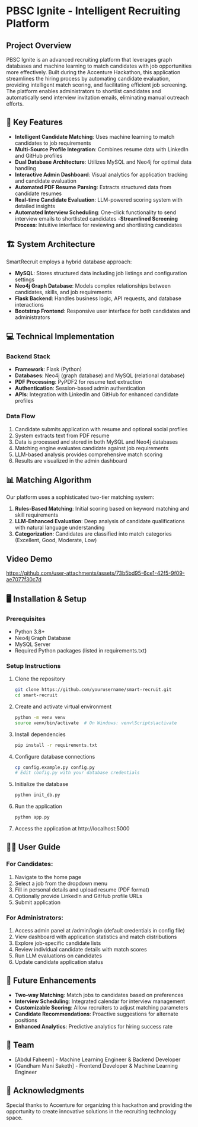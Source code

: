 # PBSC Ignite - Intelligent Recruiting Platform

## Project Overview

PBSC Ignite is an advanced recruiting platform that leverages graph databases and machine learning to match candidates with job opportunities more effectively. Built during the Accenture Hackathon, this application streamlines the hiring process by automating candidate evaluation, providing intelligent match scoring, and facilitating efficient job screening. The platform enables administrators to shortlist candidates and automatically send interview invitation emails, eliminating manual outreach efforts.


## 🚀 Key Features

- **Intelligent Candidate Matching**: Uses machine learning to match candidates to job requirements
- **Multi-Source Profile Integration**: Combines resume data with LinkedIn and GitHub profiles
- **Dual Database Architecture**: Utilizes MySQL and Neo4j for optimal data handling
- **Interactive Admin Dashboard**: Visual analytics for application tracking and candidate evaluation
- **Automated PDF Resume Parsing**: Extracts structured data from candidate resumes
- **Real-time Candidate Evaluation**: LLM-powered scoring system with detailed insights
- **Automated Interview Scheduling**: One-click functionality to send interview emails to shortlisted candidates
-**Streamlined Screening Process**: Intuitive interface for reviewing and shortlisting candidates

## 🏗️ System Architecture

SmartRecruit employs a hybrid database approach:

- **MySQL**: Stores structured data including job listings and configuration settings
- **Neo4j Graph Database**: Models complex relationships between candidates, skills, and job requirements
- **Flask Backend**: Handles business logic, API requests, and database interactions
- **Bootstrap Frontend**: Responsive user interface for both candidates and administrators

## 💻 Technical Implementation

### Backend Stack
- **Framework**: Flask (Python)
- **Databases**: Neo4j (graph database) and MySQL (relational database)
- **PDF Processing**: PyPDF2 for resume text extraction
- **Authentication**: Session-based admin authentication
- **APIs**: Integration with LinkedIn and GitHub for enhanced candidate profiles

### Data Flow
1. Candidate submits application with resume and optional social profiles
2. System extracts text from PDF resume
3. Data is processed and stored in both MySQL and Neo4j databases
4. Matching engine evaluates candidate against job requirements
5. LLM-based analysis provides comprehensive match scoring
6. Results are visualized in the admin dashboard

## 📊 Matching Algorithm

Our platform uses a sophisticated two-tier matching system:

1. **Rules-Based Matching**: Initial scoring based on keyword matching and skill requirements
2. **LLM-Enhanced Evaluation**: Deep analysis of candidate qualifications with natural language understanding
3. **Categorization**: Candidates are classified into match categories (Excellent, Good, Moderate, Low)

## Video Demo


https://github.com/user-attachments/assets/73b5bd95-6ce1-42f5-9f09-ae7077f30c7d


## 🖥️ Installation & Setup

### Prerequisites
- Python 3.8+
- Neo4j Graph Database
- MySQL Server
- Required Python packages (listed in requirements.txt)

### Setup Instructions

1. Clone the repository
   ```bash
   git clone https://github.com/yourusername/smart-recruit.git
   cd smart-recruit
   ```

2. Create and activate virtual environment
   ```bash
   python -m venv venv
   source venv/bin/activate  # On Windows: venv\Scripts\activate
   ```

3. Install dependencies
   ```bash
   pip install -r requirements.txt
   ```

4. Configure database connections
   ```bash
   cp config.example.py config.py
   # Edit config.py with your database credentials
   ```

5. Initialize the database
   ```bash
   python init_db.py
   ```

6. Run the application
   ```bash
   python app.py
   ```

7. Access the application at http://localhost:5000

## 👩‍💼 User Guide

### For Candidates:
1. Navigate to the home page
2. Select a job from the dropdown menu
3. Fill in personal details and upload resume (PDF format)
4. Optionally provide LinkedIn and GitHub profile URLs
5. Submit application

### For Administrators:
1. Access admin panel at /admin/login (default credentials in config file)
2. View dashboard with application statistics and match distributions
3. Explore job-specific candidate lists
4. Review individual candidate details with match scores
5. Run LLM evaluations on candidates
6. Update candidate application status

## 🔮 Future Enhancements

- **Two-way Matching**: Match jobs to candidates based on preferences
- **Interview Scheduling**: Integrated calendar for interview management
- **Customizable Scoring**: Allow recruiters to adjust matching parameters
- **Candidate Recommendations**: Proactive suggestions for alternate positions
- **Enhanced Analytics**: Predictive analytics for hiring success rate

## 👥 Team

- [Abdul Faheem] - Machine Learning Engineer & Backend Developer 
- [Gandham Mani Saketh] - Frontend Developer & Machine Learning Engineer


## 🙏 Acknowledgments

Special thanks to Accenture for organizing this hackathon and providing the opportunity to create innovative solutions in the recruiting technology space.




